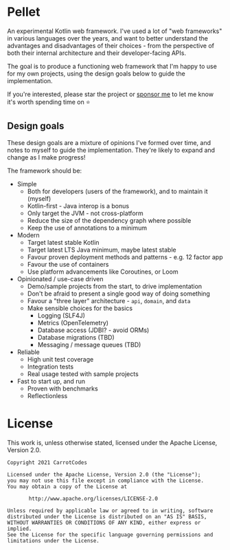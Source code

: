 # Pellet

An experimental Kotlin web framework. I've used a lot of "web frameworks" in various languages over the years, and want to better understand the advantages and disadvantages of their choices - from the perspective of both their internal architecture and their developer-facing APIs.

The goal is to produce a functioning web framework that I'm happy to use for my own projects, using the design goals below to guide the implementation.

If you're interested, please star the project or [sponsor me](https://github.com/sponsors/CarrotCodes) to let me know it's worth spending time on ⭐️

## Design goals

These design goals are a mixture of opinions I've formed over time, and notes to myself to guide the implementation. They're likely to expand and change as I make progress!

The framework should be:

* Simple
  * Both for developers (users of the framework), and to maintain it (myself)
  * Kotlin-first - Java interop is a bonus
  * Only target the JVM - not cross-platform
  * Reduce the size of the dependency graph where possible
  * Keep the use of annotations to a minimum
* Modern
  * Target latest stable Kotlin
  * Target latest LTS Java minimum, maybe latest stable
  * Favour proven deployment methods and patterns - e.g. 12 factor app
  * Favour the use of containers
  * Use platform advancements like Coroutines, or Loom
* Opinionated / use-case driven
  * Demo/sample projects from the start, to drive implementation
  * Don't be afraid to present a single good way of doing something
  * Favour a "three layer" architecture - `api`, `domain`, and `data`
  * Make sensible choices for the basics
    * Logging (SLF4J)
    * Metrics (OpenTelemetry)
    * Database access (JDBI? - avoid ORMs)
    * Database migrations (TBD)
    * Messaging / message queues (TBD)
* Reliable
  * High unit test coverage
  * Integration tests
  * Real usage tested with sample projects
* Fast to start up, and run
  * Proven with benchmarks
  * Reflectionless

# License

This work is, unless otherwise stated, licensed under the Apache License, Version 2.0.

```
Copyright 2021 CarrotCodes

Licensed under the Apache License, Version 2.0 (the "License");
you may not use this file except in compliance with the License.
You may obtain a copy of the License at

       http://www.apache.org/licenses/LICENSE-2.0

Unless required by applicable law or agreed to in writing, software
distributed under the License is distributed on an "AS IS" BASIS,
WITHOUT WARRANTIES OR CONDITIONS OF ANY KIND, either express or implied.
See the License for the specific language governing permissions and
limitations under the License.
```